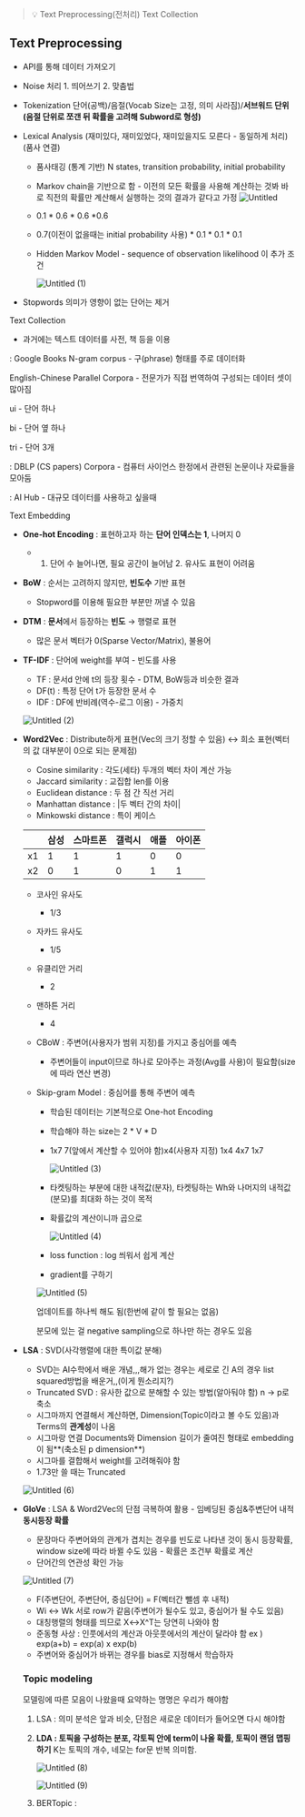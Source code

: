 > 💡 Text Preprocessing(전처리)
Text Collection


## Text Preprocessing

- API를 통해 데이터 가져오기
- Noise 처리 1. 띄어쓰기 2. 맞춤법
- Tokenization 단어(공백)/음절(Vocab Size는 고정, 의미 사라짐)/**서브워드 단위(음절 단위로 쪼갠 뒤 확률을 고려해 Subword로 형성)**
- Lexical Analysis (재미있다, 재미있었다, 재미있을지도 모른다 - 동일하게 처리)(품사 연결)
    - 품사태깅 (통계 기반) N states, transition probability, initial probability
    - Markov chain을 기반으로 함 - 이전의 모든 확률을 사용해 계산하는 것봐 바로 직전의 확률만 계산해서 실행하는 것의 결과가 같다고 가정
    ![Untitled](https://github.com/user-attachments/assets/4f2a4e04-8977-415a-8451-c20d8ed38424)
    
    - 0.1 * 0.6 * 0.6 *0.6
    - 0.7(이전이 없을때는 initial probability 사용) * 0.1  *  0.1 * 0.1
    - Hidden Markov Model - sequence of observation likelihood 이 추가 조건

        ![Untitled (1)](https://github.com/user-attachments/assets/b8432dc3-3a5f-4678-8e66-1e8341f05d97)

        
- Stopwords 의미가 영향이 없는 단어는 제거

Text Collection

- 과거에는 텍스트 데이터를 사전, 책 등을 이용

: Google Books N-gram corpus - 구(phrase) 형태를 주로 데이터화

English-Chinese Parallel Corpora - 전문가가 직접 번역하여 구성되는 데이터 셋이 많아짐

ui - 단어 하나

bi - 단어 옆 하나

tri - 단어 3개

: DBLP (CS papers) Corpora - 컴퓨터 사이언스 한정에서 관련된 논문이나 자료들을 모아둠

: AI Hub - 대규모 데이터를 사용하고 싶을때

Text Embedding

- **One-hot Encoding** : 표현하고자 하는 **단어 인덱스는 1**, 나머지 0
    - 1. 단어 수 늘어나면, 필요 공간이 늘어남 2. 유사도 표현이 어려움
- **BoW** : 순서는 고려하지 않지만, **빈도수** 기반 표현
    - Stopword를 이용해 필요한 부분만 꺼낼 수 있음
- **DTM** : **문서**에서 등장하는 **빈도** → 행렬로 표현
    - 많은 문서 벡터가 0(Sparse Vector/Matrix),  불용어
- **TF-IDF** : 단어에 weight를 부여 - 빈도를 사용
    - TF : 문서d 안에 t의 등장 횟수 - DTM, BoW등과 비슷한 결과
    - DF(t) : 특정 단어 t가 등장한 문서 수
    - IDF : DF에 반비례(역수-로그 이용) - 가중치
  
    ![Untitled (2)](https://github.com/user-attachments/assets/e59af7a3-1fb6-4d35-a5a7-c35a876110f5)
    
- **Word2Vec** : Distribute하게 표현(Vec의 크기 정할 수 있음) ↔ 희소 표현(벡터의 값 대부분이 0으로 되는 문제점)
    - Cosine similarity : 각도(세타) 두개의 벡터 차이 계산 가능
    - Jaccard similarity : 교집합 len를 이용
    - Euclidean distance :  두 점 간 직선 거리
    - Manhattan distance : |두 벡터 간의 차이|
    - Minkowski distance : 특이 케이스
    
    |  | 삼성 | 스마트폰 | 갤럭시 | 애플 | 아이폰 |
    | --- | --- | --- | --- | --- | --- |
    | x1 | 1 | 1 | 1 | 0 | 0 |
    | x2 | 0 | 1 | 0 | 1 | 1 |
    - 코사인 유사도
        - 1/3
    - 자카드 유사도
        - 1/5
    - 유클리안 거리
        - 2
    - 맨하튼 거리
        - 4
    - CBoW : 주변어(사용자가 범위 지정)를 가지고 중심어를 예측
        - 주변어들이 input이므로 하나로 모아주는 과정(Avg를 사용)이 필요함(size에 따라 연산 변경)
    - Skip-gram Model : 중심어를 통해 주변어 예측
        - 학습된 데이터는 기본적으로 One-hot Encoding
        - 학습해야 하는 size는 2 * V * D
        - 1x7  7(앞에서 계산할 수 있어야 함)x4(사용자 지정) 1x4 4x7 1x7
    
            ![Untitled (3)](https://github.com/user-attachments/assets/d90108d0-6377-4b67-9da5-8c4db88cb59d)

            
        - 타켓팅하는 부분에 대한 내적값(분자), 타켓팅하는 Wh와 나머지의 내적값(분모)를 최대화 하는 것이 목적
        - 확률값의 계산이니까 곱으로
     
            ![Untitled (4)](https://github.com/user-attachments/assets/57f31535-1e0e-4811-995c-15589a11b10c)
            
        - loss function : log 씌워서 쉽게 계산
        - gradient를 구하기
          
        ![Untitled (5)](https://github.com/user-attachments/assets/544515cb-a985-40df-8487-98a0f2b71c80)

        
        업데이트를 하나씩 해도 됨(한번에 같이 할 필요는 없음)
        
        분모에 있는 걸 negative sampling으로 하나만 하는 경우도 있음
        
- **LSA** : SVD(사각행렬에 대한 특이값 분해)
    - SVD는 AI수학에서 배운 개념,,,해가 없는 경우는 세로로 긴 A의 경우 list squared방법을 배운거,,(이게 뭔소리지?)
    - Truncated SVD : 유사한 값으로 분해할 수 있는 방법(알아둬야 함) n → p로 축소
    - 시그마까지 연결해서 계산하면, Dimension(Topic이라고 볼 수도 있음)과 Terms의 **관계성**이 나옴
    - 시그마랑 연결 Documents와 Dimension 길이가 줄여진 형태로 embedding이 됨**(축소된 p dimension**)
    - 시그마를 결합해서 weight를 고려해줘야 함
    - 1.73만 쓸 때는 Truncated
 
    ![Untitled (6)](https://github.com/user-attachments/assets/e8496b36-1c17-40a2-9550-69bd946d97cc)

    
- **GloVe** : LSA & Word2Vec의 단점 극복하여 활용 - 임베딩된 중심&주변단어 내적 **동시등장 확률**
    - 문장마다 주변어와의 관계가 겹치는 경우를 빈도로 나타낸 것이 동시 등장확률, window size에 따라 바뀔 수도 있음 - 확률은 조건부 확률로 계산
    - 단어간의 연관성 확인 가능
  
    ![Untitled (7)](https://github.com/user-attachments/assets/cb3d5727-d142-4224-b873-f7ca2fb6ed15)

    
    - F(주변단어, 주변단어, 중심단어) = F(벡터간 뺄셈 후 내적)
    - Wi ↔ Wk 서로 row가 같음(주변어가 될수도 있고, 중심어가 될 수도 있음)
    - 대칭행렬의 형태를 띄므로 X↔X^T는 당연히 나와야 함
    - 준동형 사상 : 인풋에서의 계산과 아웃풋에서의 계산이 달라야 함
    ex ) exp(a+b) = exp(a) x exp(b)
    - 주변어와 중심어가 바뀌는 경우를 bias로 지정해서 학습하자
    
    ### Topic modeling
    
    모델링에 따른 모음이 나왔을때 요약하는 명명은 우리가 해야함
    
    1. LSA : 의미 분석은 앞과 비슷, 단점은 새로운 데이터가 들어오면 다시 해야함
    2. **LDA : 토픽을 구성하는 분포, 각토픽 안에 term이 나올 확률, 토픽이 랜덤 맵핑하기**
    K는 토픽의 개수, 네모는 for문 반복 의미함. 
        
        ![Untitled (8)](https://github.com/user-attachments/assets/b652508c-1529-43a7-8a8c-44c2ac3ca125)

        ![Untitled (9)](https://github.com/user-attachments/assets/5e771e36-7264-4686-8100-9debe55a9e5c)
        
    3. BERTopic :
